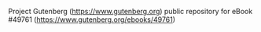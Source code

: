 Project Gutenberg (https://www.gutenberg.org) public repository for eBook #49761 (https://www.gutenberg.org/ebooks/49761)

